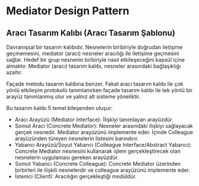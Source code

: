 # Mediator Design Pattern
## Aracı Tasarım Kalıbı (Aracı Tasarım Şablonu)

Davranışsal bir tasarım kalıbıdır. Nesnelerin biribiriyle doğrudan iletişime geçmemesini, mediator (aracı) nesneler aracılığı ile iletişime geçmesini sağlar. Hedef bir grup nesnenin birbiriyle nasıl etkileşeceğini kapsül içine almaktır. Mediator (aracı) tasarım kalıbı, nesneler arasındaki bağlaşıklığı azaltır.

Façade metodu tasarım kalıbına benzer. Fakat aracı tasarım kalıbı ile çok yönlü etkileşim protokolü tanımlanırken façade tasarım kalıbı ile tek yönlü bir arayüz tanımlanmış olur ve yalnız alt sisteme yöneliktir.

Bu tasarım kalıbı 5 temel bileşenden oluşur:
- Aracı Arayüzü (Mediator Interface): İlişkiyi tanımlayan arayüzdür.
- Somut Aracı (Concrete Mediator): Nesneler arasındaki ilişkiyi sağlayacak gerçek nesnedir. Mediator arayüzünü implemente eder. İçinde Colleague arayüzünden türeyen nesnelerin listesini barındırır.
- Yabancı Arayüzü/Soyut Yabancı (Colleague Interface/Abstract Yabancı): Concrete Mediator nesnesini kullanarak işlem gerçekleştirecek olan nesnelerin uygulaması gereken arayüzdür.
- Somut Yabancı (Concrete Colleague): Concrete Mediator üzerinden birbirleri ile ilişkili nesnelerdir ve colleague arayüzünü implemente eder.
- İstemci (Client): Aracılığın gerçekleştiği modüldür.